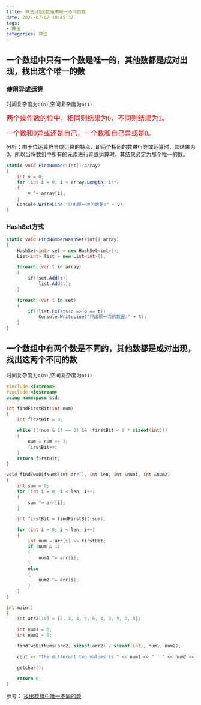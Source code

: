 ```yaml
---
title: 算法-找出数组中唯一不同的数
date: 2021-07-07 10:45:37
tags:
- 算法
categories: 算法
---
```


## 一个数组中只有一个数是唯一的，其他数都是成对出现，找出这个唯一的数

### 使用异或运算 

时间复杂度为`o(n)`,空间复杂度为`o(1)`

<font color=#ff0000 size=4 face="黑体">两个操作数的位中，相同则结果为0，不同则结果为1。</font>

<font color=#ff0000 size=4 face="黑体">一个数和0异或还是自己，一个数和自己异或是0。</font>

分析：由于位运算符异或运算的特点，即两个相同的数进行异或运算时，其结果为0，所以当将数组中所有的元素进行异或运算时，其结果必定为那个唯一的数。

```c#
static void FindNumber(int[] array)
{
    int v = 0;
    for (int i = 0; i < array.Length; i++)
    {
        v ^= array[i];
    }
    Console.WriteLine("只出现一次的数是:" + v);
}
```

### HashSet方式

```c#
static void FindNumberHashSet(int[] array)
{
    HashSet<int> set = new HashSet<int>(); 
    List<int> list = new List<int>();

    foreach (var t in array)
    {
        if(!set.Add(t))
            list.Add(t);
    }

    foreach (var t in set)
    {
        if(!list.Exists(o => o == t))
            Console.WriteLine("只出现一次的数是:" + t);
    }
}
```

## 一个数组中有两个数是不同的，其他数都是成对出现，找出这两个不同的数

时间复杂度为`o(n)`,空间复杂度为`o(1)`

```cpp
#include <fstream>
#include <iostream>
using namespace std;

int findFirstBit(int num)
{
    int firstBit = 0;

    while (((num & 1) == 0) && (firstBit < 8 * sizeof(int)))
    {
        num = num >> 1;
        firstBit++;
    }
    return firstBit;
}

void findTwoDifNums(int arr[], int len, int &num1, int &num2)
{
    int sum = 0;
    for (int i = 0; i < len; i++)
    {
        sum ^= arr[i];
    }

    int firstBit = findFirstBit(sum);

    for (int i = 0; i < len; i++)
    {
        int num = arr[i] >> firstBit;
        if (num & 1)
        {
            num1 ^= arr[i];
        }
        else
        {
            num2 ^= arr[i];
        }
    }
}

int main()
{
    int arr2[10] = {2, 3, 4, 9, 6, 4, 3, 9, 2, 8};

    int num1 = 0;
    int num2 = 0;

    findTwoDifNums(arr2, sizeof(arr2) / sizeof(int), num1, num2);

    cout << "The different two values is " << num1 << "   " << num2 << endl;

    getchar();

    return 0;
}
```






















参考：
[找出数组中唯一不同的数](https://www.jianshu.com/p/1ed9e0da09c2)